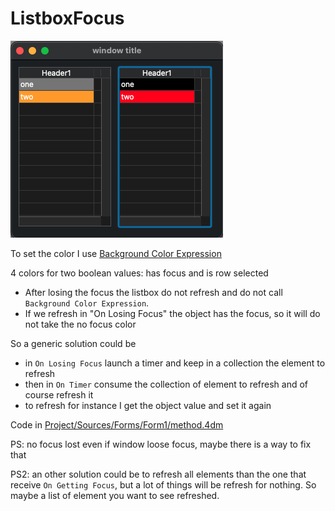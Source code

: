 # ListboxFocus
 
![](Screenshot.png)

To set the color I use [Background Color Expression](https://doc4d.github.io/docs/19/FormObjects/propertiesBackgroundAndBorder#background-color-expression)

4 colors for two boolean values: has focus and is row selected

- After losing the focus the listbox do not refresh and do not call `Background Color Expression`.
- If we refresh in "On Losing Focus" the object has the focus, so it will do not take the no focus color

So a generic solution could be 
- in `On Losing Focus` launch a timer and keep in a collection the element to refresh
- then in `On Timer` consume the collection of element to refresh and of course refresh it
- to refresh for instance I get the object value and set it again

Code in [Project/Sources/Forms/Form1/method.4dm](Project/Sources/Forms/Form1/method.4dm)

PS: no focus lost even if window loose focus, maybe there is a way to fix that

PS2: an other solution could be to refresh all elements than the one that receive `On Getting Focus`, but a lot of things will be refresh for nothing. So maybe a list of element you want to see refreshed.
